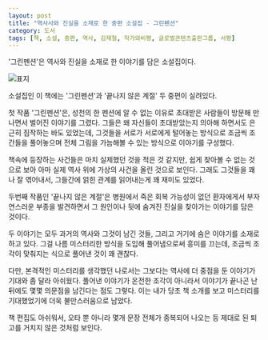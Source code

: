 ```yaml
---
layout: post
title: "역사사와 진실을 소재로 한 중편 소설집 - 그린펜션"
category: 도서
tags: [책, 소설, 중편, 역사, 김제철, 작가와비평, 글로벌콘텐츠출판그룹, 서평]
---
```


'그린펜션'은
역사와 진실을 소재로 한 이야기를 담은 소설집이다.

![표지](https://lh3.googleusercontent.com/GI3nKRAXRJUHBv4tIafm1NT51loJHsD0alKf6YsuuzjIR0g-cd4CvyZbnk6JHdGasK65LGcVqsby2A=s480)

소설집인 이 책에는 '그린펜션'과 '끝나지 않은 계절' 두 중편이 실려있다.

첫 작품 '그린펜션'은,
성천의 한 펜션에 알 수 없는 이유로 초대받은 사람들이 방문해 만나면서 벌어진 이야기를 그렸다.
그들은 왜 자신들이 초대받았는지 의아해 하면서도 은근히 짐작하는 바도 있었는데,
그것들을 서로가 서로에게 털어놓는 방식으로 조금씩 조간들을 풀어놓으며
전체 그림을 가늠해볼 수 있는 방식으로 이야기를 구성했다.

책속에 등장하는 사건들은 마치 실제했던 것을 적은 것 같지만,
쉽게 찾아볼 수 없는 것으로 보아 아마 실제 역사 위에 가상의 사건을 올린 것으로 보인다.
그래도 그것들을 꽤나 잘 엮어내서, 그들간에 얽힌 관계를 읽어내는게 꽤 재미도 있었다.

두번째 작품인 '끝나지 않은 계절'은
병원에서 죽은 회복 가능성이 없던 환자에게서
부자연스러운 부종을 발견하면서
그 원인이나 뒷에 숨겨진 진실을 찾아가는 이야기를 담은 것이다.

두 이야기는 모두 과거의 역사와 그것이 남긴 것들,
그리고 거기에 숨은 이야기를 소재로 하고 있다.
그걸 나름 미스터리한 방식을 도입해 풀어냄으로써 흥미를 끄는데,
조금씩 조각이 맞춰지는 식으로 풀어낸 것이 꽤 괜찮다.

다만, 본격적인 미스터리를 생각했던 나로서는
그보다는 역사에 더 중점을 둔 이야기가 기대와 좀 달라 아쉬웠다.
풀어낸 이야기가 온전한 조각이 아니라서
이야기가 끝나곤 난 뒤에도 몇몇 의문점을 남긴다는 점도 그렇다.
이는 내가 당초 책 소개를 보고 미스터리를 기대했었기에 더욱 불만스러움으로 남았다.

책 편집도 아쉬워서,
오타 뿐 아니라 몇개 문장 전체가 중복되어 나오는 등
제대로 된 퇴고를 거치지 않은 것처럼 보인다.
